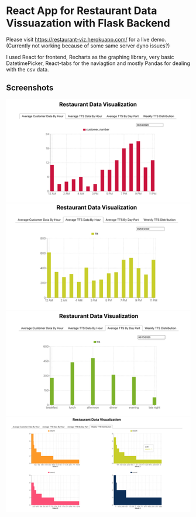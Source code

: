 # React App for Restaurant Data Vissuazation with Flask Backend

Please visit https://restaurant-viz.herokuapp.com/ for a live demo. (Currently not working because of some same server dyno issues?)

I used React for frontend, Recharts as the graphing library, very basic DatetimePicker, React-tabs for the naviagtion and mostly Pandas
for dealing with the csv data.

## Screenshots

![Average Customer Tab Screenshot](/images/avg_customer.png)
![Average TTS_By_Hour Tab Screenshot](/images/avg_tts_by_hour.png)
![Average TTS_By_Daypart Tab Screenshot](/images/avg_tts_daypart.png)
![TTS_Weekly_Distribution Tab Screenshot](/images/tts_weekly_dist.png)


